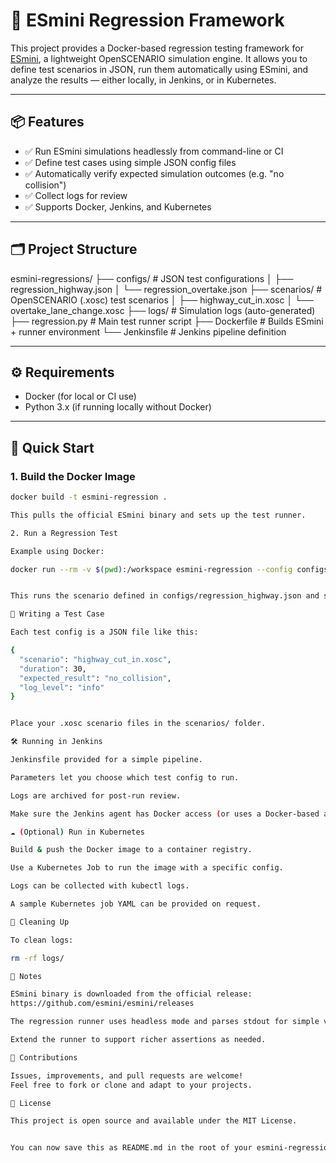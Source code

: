# 🚗 ESmini Regression Framework

This project provides a Docker-based regression testing framework for [ESmini](https://github.com/esmini/esmini), a lightweight OpenSCENARIO simulation engine. It allows you to define test scenarios in JSON, run them automatically using ESmini, and analyze the results — either locally, in Jenkins, or in Kubernetes.

---

## 📦 Features

- ✅ Run ESmini simulations headlessly from command-line or CI
- ✅ Define test cases using simple JSON config files
- ✅ Automatically verify expected simulation outcomes (e.g. "no collision")
- ✅ Collect logs for review
- ✅ Supports Docker, Jenkins, and Kubernetes

---

## 🗂️ Project Structure

esmini-regressions/
├── configs/ # JSON test configurations
│ ├── regression_highway.json
│ └── regression_overtake.json
├── scenarios/ # OpenSCENARIO (.xosc) test scenarios
│ ├── highway_cut_in.xosc
│ └── overtake_lane_change.xosc
├── logs/ # Simulation logs (auto-generated)
├── regression.py # Main test runner script
├── Dockerfile # Builds ESmini + runner environment
└── Jenkinsfile # Jenkins pipeline definition

---

## ⚙️ Requirements

- Docker (for local or CI use)
- Python 3.x (if running locally without Docker)

---

## 🚀 Quick Start

### 1. Build the Docker Image

```bash
docker build -t esmini-regression .

This pulls the official ESmini binary and sets up the test runner.

2. Run a Regression Test

Example using Docker:

docker run --rm -v $(pwd):/workspace esmini-regression --config configs/regression_highway.json


This runs the scenario defined in configs/regression_highway.json and saves output logs in /logs.

🧪 Writing a Test Case

Each test config is a JSON file like this:

{
  "scenario": "highway_cut_in.xosc",
  "duration": 30,
  "expected_result": "no_collision",
  "log_level": "info"
}


Place your .xosc scenario files in the scenarios/ folder.

🛠️ Running in Jenkins

Jenkinsfile provided for a simple pipeline.

Parameters let you choose which test config to run.

Logs are archived for post-run review.

Make sure the Jenkins agent has Docker access (or uses a Docker-based agent).

☁️ (Optional) Run in Kubernetes

Build & push the Docker image to a container registry.

Use a Kubernetes Job to run the image with a specific config.

Logs can be collected with kubectl logs.

A sample Kubernetes job YAML can be provided on request.

🧹 Cleaning Up

To clean logs:

rm -rf logs/

📌 Notes

ESmini binary is downloaded from the official release:
https://github.com/esmini/esmini/releases

The regression runner uses headless mode and parses stdout for simple validation logic.

Extend the runner to support richer assertions as needed.

🙌 Contributions

Issues, improvements, and pull requests are welcome!
Feel free to fork or clone and adapt to your projects.

📄 License

This project is open source and available under the MIT License.


You can now save this as README.md in the root of your esmini-regressions folder, commit it, and push it to GitHub. Let me know if you'd like a version with build badges, DockerHub links, or contribution guidelines added.
